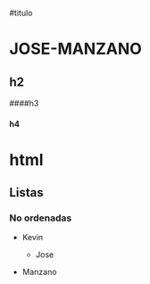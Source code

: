 #titulo
# JOSE-MANZANO
## h2

####h3

#### h4


<h1> html </html>

## Listas


### No ordenadas

* Kevin

   * Jose
   
- Manzano


